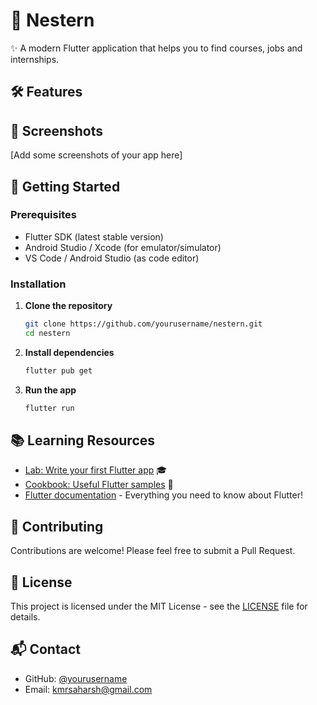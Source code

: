 # 🚀 Nestern

✨ A modern Flutter application that helps you to find courses, jobs and internships.

## 🛠️ Features


## 📱 Screenshots

[Add some screenshots of your app here]
  
## 🚀 Getting Started

### Prerequisites

- Flutter SDK (latest stable version)
- Android Studio / Xcode (for emulator/simulator)
- VS Code / Android Studio (as code editor) 

### Installation

1. **Clone the repository**
   ```bash
   git clone https://github.com/yourusername/nestern.git
   cd nestern
   ``` 
 
2. **Install dependencies**
   ```bash
   flutter pub get
   ```

3. **Run the app**
   ```bash
   flutter run
   ```

## 📚 Learning Resources

- [Lab: Write your first Flutter app](https://docs.flutter.dev/get-started/codelab) 🎓
- [Cookbook: Useful Flutter samples](https://docs.flutter.dev/cookbook) 📖
- [Flutter documentation](https://docs.flutter.dev/) - Everything you need to know about Flutter!

## 🤝 Contributing

Contributions are welcome! Please feel free to submit a Pull Request.

## 📄 License

This project is licensed under the MIT License - see the [LICENSE](LICENSE) file for details.

## 📬 Contact

- GitHub: [@yourusername](https://github.com/saharshkmr)
- Email: kmrsaharsh@gmail.com

